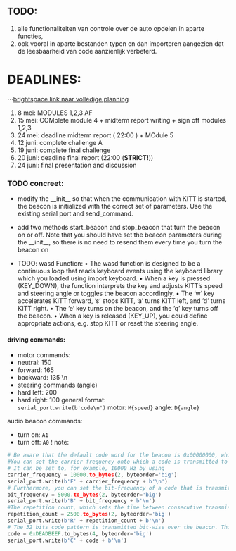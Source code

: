 ## TODO:
1. alle functionaliteiten van controle over de auto opdelen in aparte functies, 
1. ook vooral in aparte bestanden typen en dan importeren aangezien dat de leesbaarheid van code aanzienlijk verbeterd.


# DEADLINES:
⋅⋅⋅[brightspace link naar volledige planning](https://brightspace.tudelft.nl/d2l/le/content/595573/viewContent/3413888/View)
1. 8 mei: MODULES 1,2,3 AF
1. 15 mei: COMplete module 4 + midterm report writing + sign off modules 1,2,3
1. 24 mei: deadline midterm report ( 22:00 ) + MOdule 5 
1. 12 juni: complete challenge A
1. 19 juni: complete final challenge
1. 20 juni: deadline final report (22:00 (**STRICT!**))
1. 24 juni: final presentation and discussion

### TODO concreet:
- modify the \_\_init\_\_ so that when the communication with KITT is started, the beacon is initialized with the correct set of parameters. Use the existing serial port and send_command. 
- add two methods start_beacon and stop_beacon that turn the beacon on or off. Note that you should have set the beacon parameters during the \_\_init\_\_, so there is no need to resend them every time you turn the beacon on

- TODO: wasd Function:
• The wasd function is designed to be a continuous loop that reads keyboard events using the keyboard library which you loaded using import keyboard.
• When a key is pressed (KEY_DOWN), the function interprets the key and adjusts KITT’s speed and steering angle or toggles the beacon accordingly.
• The ’w’ key accelerates KITT forward, ’s’ stops KITT, ’a’ turns KITT left, and ’d’ turns KITT right.
• The ’e’ key turns on the beacon, and the ’q’ key turns off the beacon.
• When a key is released (KEY_UP), you could define appropriate actions, e.g. stop KITT or reset the steering angle.

#### driving commands:
- motor commands:
- neutral: 150
- forward: 165
- backward: 135
\n   
- steering commands (angle)
- hard left: 200
- hard right: 100
general format:   
`serial_port.write(b'code\n')`
motor: `M{speed}`
angle: `D{angle}`

audio beacon commands:
- turn on: `A1`
- turn off: `A0`
! note: 
```python
# Be aware that the default code word for the beacon is 0x00000000, which means KITT will not start making noise on its own when the beacon is turned on. You should specify a code as described below before you can hear the beacon make noise. The beacon signal is similar to what was used in EE2T11 Telecommunication A practicum, except that now it is possible to use an arbitrary carrier frequency, bit frequency, and repetition count.
#You can set the carrier frequency onto which a code is transmitted to a maximum frequency of 30 kHz.
# It can be set to, for example, 10000 Hz by using
carrier_frequency = 10000.to_bytes(2, byteorder='big')
serial_port.write(b'F' + carrier_frequency + b'\n')
# Furthermore, you can set the bit-frequency of a code that is transmitted with OOK on the carrier frequency to, for example, 5000 Hz by using:
bit_frequency = 5000.to_bytes(2, byteorder='big')
serial_port.write(b'B' + bit_frequency + b'\n')
#The repetition count, which sets the time between consecutive transmissions according to the formula repetition_count = bit_frequency/repetition_frequency and has a minimum of 32, can be set to, for example, 2500 by using:
repetition_count = 2500.to_bytes(2, byteorder='big')
serial_port.write(b'R' + repetition_count + b'\n')
# The 32 bits code pattern is transmitted bit-wise over the beacon. This code must be specified in hexadecimal; say you use the hexadecimal 0xDEADBEEF as an example; the command to do this is:
code = 0xDEADBEEF.to_bytes(4, byteorder='big')
serial_port.write(b'C' + code + b'\n')
```


